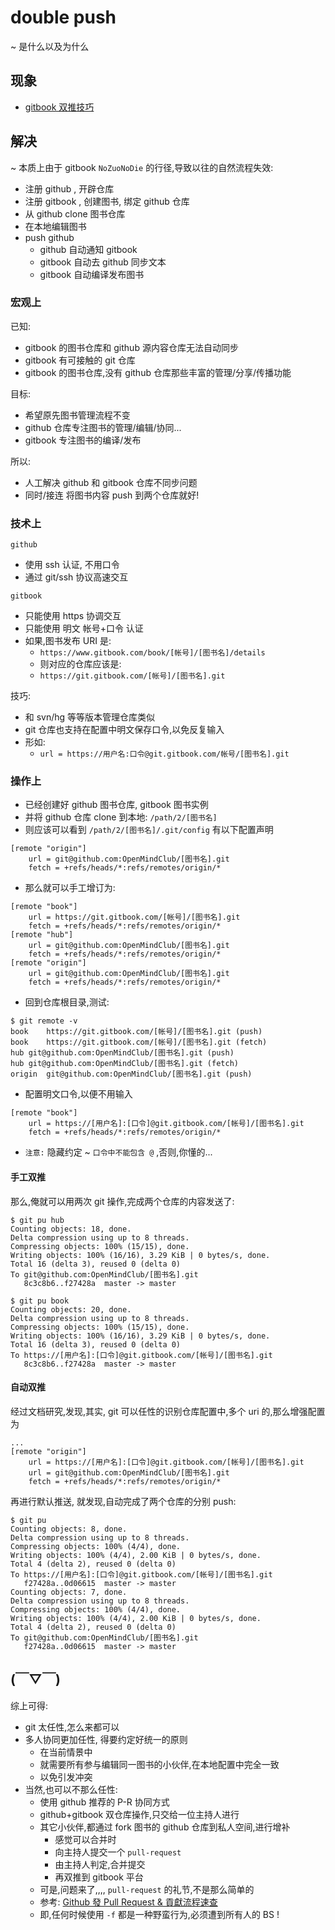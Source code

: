 # double push
~ 是什么以及为什么

## 现象

- [gitbook 双推技巧](https://github.com/OpenMindClub/OMOOC.py/wiki/gitbook_double_push)

## 解决
~ 本质上由于 gitbook `NoZuoNoDie` 的行径,导致以往的自然流程失效:

- 注册 github , 开辟仓库
- 注册 gitbook , 创建图书, 绑定 github 仓库
- 从 github clone 图书仓库
- 在本地编辑图书
- push github
    + github 自动通知 gitbook
    + gitbook 自动去 github 同步文本
    + gitbook 自动编译发布图书

### 宏观上

已知:

- gitbook 的图书仓库和 github 源内容仓库无法自动同步
- gitbook 有可接触的 git 仓库
- gitbook 的图书仓库,没有 github 仓库那些丰富的管理/分享/传播功能

目标:

- 希望原先图书管理流程不变
- github 仓库专注图书的管理/编辑/协同...
- gitbook 专注图书的编译/发布

所以:

- 人工解决 github 和 gitbook 仓库不同步问题
- 同时/接连 将图书内容 push 到两个仓库就好!


### 技术上

`github`

- 使用 ssh 认证, 不用口令
- 通过 git/ssh 协议高速交互

`gitbook`

- 只能使用 https 协调交互
- 只能使用 明文 帐号+口令 认证
- 如果,图书发布 URI 是:
    + `https://www.gitbook.com/book/[帐号]/[图书名]/details`
    + 则对应的仓库应该是:
    + `https://git.gitbook.com/[帐号]/[图书名].git`

技巧:

- 和 svn/hg 等等版本管理仓库类似
- git 仓库也支持在配置中明文保存口令,以免反复输入
- 形如:
    + `url = https://用户名:口令@git.gitbook.com/帐号/[图书名].git`


### 操作上

- 已经创建好 github 图书仓库, gitbook 图书实例
- 并将 github 仓库 clone 到本地: `/path/2/[图书名]`
- 则应该可以看到 `/path/2/[图书名]/.git/config` 有以下配置声明


```
[remote "origin"]
    url = git@github.com:OpenMindClub/[图书名].git
    fetch = +refs/heads/*:refs/remotes/origin/*
```

- 那么就可以手工增订为:

```
[remote "book"]
    url = https://git.gitbook.com/[帐号]/[图书名].git
    fetch = +refs/heads/*:refs/remotes/origin/*
[remote "hub"]
    url = git@github.com:OpenMindClub/[图书名].git
    fetch = +refs/heads/*:refs/remotes/origin/*
[remote "origin"]
    url = git@github.com:OpenMindClub/[图书名].git
    fetch = +refs/heads/*:refs/remotes/origin/*
```

- 回到仓库根目录,测试:

```
$ git remote -v
book    https://git.gitbook.com/[帐号]/[图书名].git (push)
book    https://git.gitbook.com/[帐号]/[图书名].git (fetch)
hub git@github.com:OpenMindClub/[图书名].git (push)
hub git@github.com:OpenMindClub/[图书名].git (fetch)
origin  git@github.com:OpenMindClub/[图书名].git (push)
```


- 配置明文口令,以便不用输入

```
[remote "book"]
    url = https://[用户名]:[口令]@git.gitbook.com/[帐号]/[图书名].git
    fetch = +refs/heads/*:refs/remotes/origin/*
```


- `注意:` 隐藏约定 ~ `口令中不能包含 @` ,否则,你懂的...


#### 手工双推

那么,俺就可以用两次 git 操作,完成两个仓库的内容发送了:

```
$ git pu hub
Counting objects: 18, done.
Delta compression using up to 8 threads.
Compressing objects: 100% (15/15), done.
Writing objects: 100% (16/16), 3.29 KiB | 0 bytes/s, done.
Total 16 (delta 3), reused 0 (delta 0)
To git@github.com:OpenMindClub/[图书名].git
   8c3c8b6..f27428a  master -> master

$ git pu book
Counting objects: 20, done.
Delta compression using up to 8 threads.
Compressing objects: 100% (15/15), done.
Writing objects: 100% (16/16), 3.29 KiB | 0 bytes/s, done.
Total 16 (delta 3), reused 0 (delta 0)
To https://[用户名]:[口令]@git.gitbook.com/[帐号]/[图书名].git
   8c3c8b6..f27428a  master -> master

```

#### 自动双推

经过文档研究,发现,其实, git 可以任性的识别仓库配置中,多个 uri 的,那么增强配置为

```
...
[remote "origin"]
    url = https://[用户名]:[口令]@git.gitbook.com/[帐号]/[图书名].git
    url = git@github.com:OpenMindClub/[图书名].git
    fetch = +refs/heads/*:refs/remotes/origin/*
```

再进行默认推送, 就发现,自动完成了两个仓库的分别 push:

```
$ git pu
Counting objects: 8, done.
Delta compression using up to 8 threads.
Compressing objects: 100% (4/4), done.
Writing objects: 100% (4/4), 2.00 KiB | 0 bytes/s, done.
Total 4 (delta 2), reused 0 (delta 0)
To https://[用户名]:[口令]@git.gitbook.com/[帐号]/[图书名].git
   f27428a..0d06615  master -> master
Counting objects: 7, done.
Delta compression using up to 8 threads.
Compressing objects: 100% (4/4), done.
Writing objects: 100% (4/4), 2.00 KiB | 0 bytes/s, done.
Total 4 (delta 2), reused 0 (delta 0)
To git@github.com:OpenMindClub/[图书名].git
   f27428a..0d06615  master -> master

```



## (￣▽￣)

综上可得:

- git 太任性,怎么来都可以
- 多人协同更加任性, 得要约定好统一的原则
    + 在当前情景中
    + 就需要所有参与编辑同一图书的小伙伴,在本地配置中完全一致
    + 以免引发冲突
- 当然,也可以不那么任性:
    + 使用 github 推荐的 P-R 协同方式
    + github+gitbook 双仓库操作,只交给一位主持人进行
    + 其它小伙伴,都通过 fork 图书的 github 仓库到私人空间,进行增补
        * 感觉可以合并时
        * 向主持人提交一个 `pull-request` 
        * 由主持人判定,合并提交
        * 再双推到 gitbook 平台
    + 可是,问题来了,,,, `pull-request` 的礼节,不是那么简单的
    + 参考: [Github 發 Pull Request & 貢獻流程速查](http://scm.zoomquiet.io/data/20131009223931/index.html)
    + 即,任何时候使用 `-f` 都是一种野蛮行为,必须遭到所有人的 BS !
